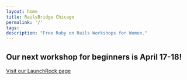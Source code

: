 ```yaml
---
layout: home
title: RailsBridge Chicago
permalink: '/'
tags: 
description: "Free Ruby on Rails Workshops for Women."
---
```


<h2>Our next workshop for beginners is April 17-18!</h2>
<p><a href="http://railsbridgechi.launchrock.com">Visit our LaunchRock page</a></p>
